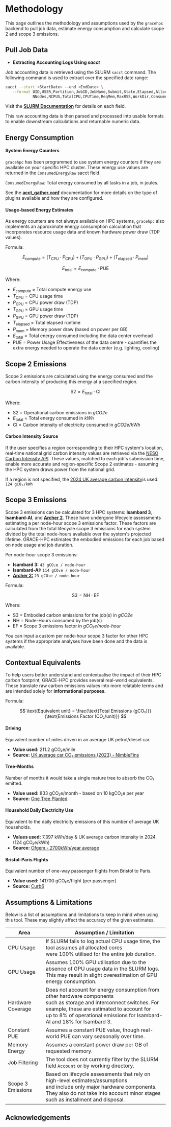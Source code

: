 # Methodology 

This page outlines the methodology and assumptions used by the `gracehpc` backend to pull job data, estimate energy consumption and calculate scope 2 and scope 3 emissions.


## Pull Job Data

- **Extracting Accounting Logs Using *sacct***

Job accounting data is retrieved using the SLURM `sacct` command. The following command is used to extract over the specified date range:

```bash
sacct --start <StartDate> --end <EndDate> \
   --format UID,USER,Partition,JobID,JobName,Submit,State,Elapsed,AllocTRES, \ 
            NNodes,NCPUS,TotalCPU,CPUTime,ReqMem,MaxRSS,WorkDir,ConsumedEnergyRaw
```

Visit the [**SLURM Documentation**](https://slurm.schedmd.com/sacct.html) for details on each field.

This raw accounting data is then parsed and processed into usable formats to enable downstream calculations and returnable numeric data. 


## Energy Consumption

#### System Energy Counters

`gracehpc` has been programmed to use system energy counters if they are available on your specific HPC cluster. These energy use values are returned in the `ConsumedEnergyRaw` sacct field.

`ConsumedEnergyRaw`: Total energy consumed by all tasks in a job, in joules. 

See the [**acct_gather.conf**](https://slurm.schedmd.com/acct_gather.conf.html) documentation for more details on the type of plugins available and how they are configured.

#### Usage-based Energy Estimates

As energy counters are not always available on HPC systems, `gracehpc` also implements an approximate energy consumption calculation that incorporates resource usage data and known hardware power draw (TDP values).

Formula:

$$
E_{\text{compute}} = (T_{\text{CPU}} \cdot P_{\text{CPU}}) + (T_{\text{GPU}} \cdot P_{\text{GPU}}) + (T_{\text{elapsed}} \cdot P_{\text{mem}})
$$

$$
E_{\text{total}} = E_{\text{compute}} \cdot \text{PUE}
$$

Where:

- $E_{\text{compute}}$ = Total compute energy use 
- $T_{\text{CPU}}$ = CPU usage time 
- $P_{\text{CPU}}$ = CPU power draw (TDP)
- $T_{\text{GPU}}$ = GPU usage time
- $P_{\text{GPU}}$ = GPU power draw (TDP)
- $T_{\text{elapsed}}$ = Total elapsed runtime 
- $P_{\text{mem}}$ = Memory power draw (based on power per GB)
- $E_{\text{total}}$ = Total energy consumed including the data center overhead
- $\text{PUE}$ = Power Usage Effectiveness of the data centre - quantifies the extra energy needed to operate the data center (e.g. lighting, cooling)




## Scope 2 Emissions 

Scope 2 emissions are calculated using the energy consumed and the carbon intensity of producing this energy at a specified region.

$$
\text{S2} = E_{\text{total}} \cdot \text{CI}
$$

Where:

- $\text{S2}$ = Operational carbon emissions in *gCO2e*
- $E_{\text{total}}$ = Total energy consumed in *kWh*
- $\text{CI}$ = Carbon intensity of electricity consumed in *gCO2e/kWh*

#### Carbon Intensity Source

If the user specifies a region corresponding to their HPC system's location,  real-time national grid carbon intensity values are retrieved via the [NESO Carbon Intensity API](https://carbonintensity.org.uk). These values, matched to each job's submission time, enable more accurate and region-specific Scope 2 estimates - assuming the HPC system draws power from the national grid.

If a region is not specified, the [2024 UK average carbon intensity](https://www.carbonbrief.org/analysis-uks-electricity-was-cleanest-ever-in-2024/)is used: `124 gCO₂/kWh`




## Scope 3 Emissions

Scope 3 emissions can be calculated for 3 HPC systems: **Isambard 3**, **Isambard-AI**, and [**Archer 2**](https://docs.archer2.ac.uk/user-guide/energy/). These have undergone lifecycle assessments estimating a per node-hour scope 3 emissions factor. These factors are calculated from the total lifecycle scope 3 emissions for each system divided by the total node-hours available over the system's projected lifetime. GRACE-HPC estimates the embodied emissions for each job based on node usage and job duration.

Per node-hour scope 3 emissions:

- **Isambard 3:** `43 gCO₂e / node-hour`
- **Isambard-AI:** `114 gCO₂e / node-hour`
- [**Archer 2:**](https://docs.archer2.ac.uk/user-guide/energy/) `23 gCO₂e / node-hour`

Formula:

$$
\text{S3} = \text{NH} \cdot \text{EF}
$$

Where:

- $\text{S3}$ = Embodied carbon emissions for the job(s) in *gCO2e*
- $\text{NH}$ = Node-Hours consumed by the job(s)
- $\text{EF}$ = Scope 3 emissions factor in *gCO₂e/node-hour*

You can input a custom per node-hour scope 3 factor for other HPC systems if the appropriate analyses have been done and the data is available.


## Contextual Equivalents

To help users better understand and contextualise the impact of their HPC carbon footprint, GRACE-HPC provides several real-world equivalents. These translate raw carbon emissions values into more relatable terms and are intended solely for **informational purposes**.

Formula:

$$
\text{Equivalent unit} = \frac{\text{Total Emissions (gCO₂)}}{\text{Emissions Factor (CO₂/unit)}}
$$

#### Driving
Equivalent number of miles driven in an average UK petrol/diesel car.

- **Value used:** 211.2 gCO₂e/mile 
- **Source:** [UK average car CO₂ emissions (2023) - NimbleFins](https://www.nimblefins.co.uk/average-co2-emissions-car-uk#nogo)


#### Tree-Months
Number of months it would take a single mature tree to absorb the CO₂ emitted.

- **Value used:** 833 gCO₂e/month - based on 10 kgCO₂e per year
- **Source:** [One Tree Planted](https://onetreeplanted.org/blogs/stories/how-much-co2-does-tree-absorb?srsltid=AfmBOopRTUnD98_burqqG8JqB93xk9VGxHDDes7QyZj0p-OMyvQSgJsG)


#### Household Daily Electricity Use
Equivalent to the daily electricity emissions of this number of average UK households.

- **Values used:** 7.397 kWh/day & UK average carbon intensity in 2024 (124 gCO₂e/kWh)
- **Source:** [Ofgem - 2700kWh/year average](https://www.ofgem.gov.uk/average-gas-and-electricity-usage)

#### Bristol-Paris Flights
Equivalent number of one-way passenger flights from Bristol to Paris.

- **Value used:** 141700 gCO₂e/flight (per passenger)
- **Source:** [Curb6](https://curb6.com/footprint/flights/bristol-brs/paris-cdg)


## Assumptions & Limitations

Below is a list of assumptions and limitations to keep in mind when using this tool. These may slightly affect the accuracy of the given estimates.

| **Area**                 | **Assumption / Limitation** |
|--------------------------|-----------------------------|
| CPU Usage                | If SLURM fails to log actual CPU usage time, the tool assumes all allocated cores <br> were 100% utilised for the entire job duration. |
| GPU Usage                | Assumes 100% GPU utilisation due to the absence of GPU usage data in the SLURM logs. <br> This may result in slight overestimation of GPU energy consumption. |
| Hardware Coverage        | Does not account for energy consumption from other hardware components <br> such as storage and interconnect switches. For example, these are estimated to account for <br> up to 8% of operational emissions for Isambard-AI and 18% for Isambard 3. |
| Constant PUE | Assumes a constant PUE value, though real-world PUE can vary seasonally over time.  |
| Memory Energy            | Assumes a constant power draw per GB of requested memory. |
| Job Filtering            | The tool does not currently filter by the SLURM field `Account` or by working directory. |
| Scope 3 Emissions        | Based on lifecycle assessments that rely on high-level estimates/assumptions <br> and include only major hardware components. They also do not take into account minor stages <br> such as installment and disposal. |



## Acknowledgements 



